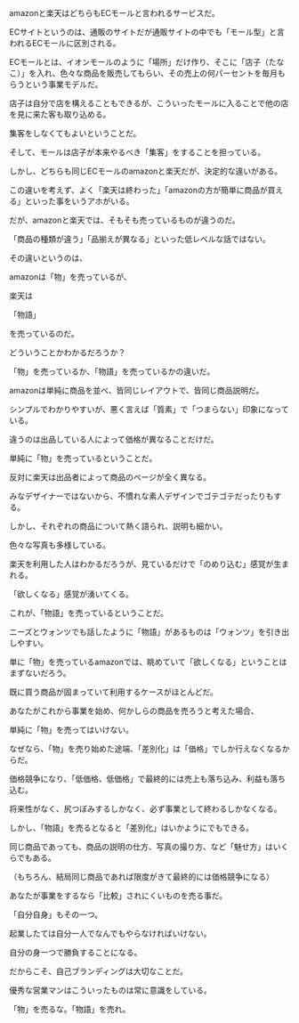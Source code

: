 amazonと楽天はどちらもECモールと言われるサービスだ。



ECサイトというのは、通販のサイトだが通販サイトの中でも「モール型」と言われるECモールに区別される。



 



ECモールとは、イオンモールのように「場所」だけ作り、そこに「店子（たなこ）」を入れ、色々な商品を販売してもらい、その売上の何パーセントを毎月もらうという事業モデルだ。



店子は自分で店を構えることもできるが、こういったモールに入ることで他の店を見に来た客も取り込める。



集客をしなくてもよいということだ。



そして、モールは店子が本来やるべき「集客」をすることを担っている。



 



しかし、どちらも同じECモールのamazonと楽天だが、決定的な違いがある。



この違いを考えず、よく「楽天は終わった」「amazonの方が簡単に商品が買える」といった事をいうアホがいる。



だが、amazonと楽天では、そもそも売っているものが違うのだ。



「商品の種類が違う」「品揃えが異なる」といった低レベルな話ではない。



 



その違いというのは、



amazonは「物」を売っているが、



楽天は



 



「物語」



 



を売っているのだ。



 



どういうことかわかるだろうか？



「物」を売っているか、「物語」を売っているかの違いだ。



 



amazonは単純に商品を並べ、皆同じレイアウトで、皆同じ商品説明だ。



シンプルでわかりやすいが、悪く言えば「質素」で「つまらない」印象になっている。



違うのは出品している人によって価格が異なることだけだ。



単純に「物」を売っているということだ。



 



反対に楽天は出品者によって商品のページが全く異なる。



みなデザイナーではないから、不慣れな素人デザインでゴテゴテだったりもする。



しかし、それぞれの商品について熱く語られ、説明も細かい。



色々な写真も多様している。



楽天を利用した人はわかるだろうが、見ているだけで「のめり込む」感覚が生まれる。



「欲しくなる」感覚が湧いてくる。



 



これが、「物語」を売っているということだ。



 



ニーズとウォンツでも話したように「物語」があるものは「ウォンツ」を引き出しやすい。



単に「物」を売っているamazonでは、眺めていて「欲しくなる」ということはまずないだろう。



既に買う商品が固まっていて利用するケースがほとんどだ。



 



あなたがこれから事業を始め、何かしらの商品を売ろうと考えた場合、



単純に「物」を売ってはいけない。



なぜなら、「物」を売り始めた途端、「差別化」は「価格」でしか行えなくなるからだ。



 



価格競争になり、「低価格、低価格」で最終的には売上も落ち込み、利益も落ち込む。



将来性がなく、尻つぼみするしかなく、必ず事業として終わるしかなくなる。



 



しかし、「物語」を売るとなると「差別化」はいかようにでもできる。



同じ商品であっても、商品の説明の仕方、写真の撮り方、など「魅せ方」はいくらでもある。



（もちろん、結局同じ商品であれば限度がきて最終的には価格競争になる）



 



あなたが事業をするなら「比較」されにくいものを売る事だ。



「自分自身」もその一つ。



起業したては自分一人でなんでもやらなければいけない。



自分の身一つで勝負することになる。



だからこそ、自己ブランディングは大切なことだ。



優秀な営業マンはこういったものは常に意識をしている。



 



「物」を売るな。「物語」を売れ。
